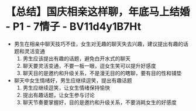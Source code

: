 # 【总结】国庆相亲这样聊，年底马上结婚 - P1 - 7情子 - BV11d4y1B7Ht

-   男生在相亲中聊天技巧不佳，女生对无趣的聊天失去兴趣，建议提出有趣的话题和灵活变通
    1.  男生应该提出有趣的话题，避免白开水式的聊天
    2.  聊天要灵活变通，不要一板一眼，逗女生笑可以提升好感度
    3.  聊天目的是邀约和升级关系，不是漫无目的的瞎聊，要有目的性和铺垫
-   聊天中女生情绪好，男生应继续逗笑，提出有趣话题
    1.  男生应继续逗笑，让女生情绪保持愉快
    2.  提出有趣话题，让女生参与讨论
    3.  聊天节奏要掌握好，目的是邀约和升级关系，不要消耗女生的好感度